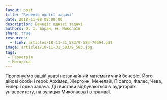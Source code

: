 ```yaml
---
layout: post
title: "Бенефіс однієї задачі"
date: 2018-11-08 08:00:00
description: Бенефіс однієї задачі
authors: О. І. Баран, м. Миколаїв
share: true
resources:
  - link: articles/18-11-31_583/9-583-70594.pdf
image: articles/18-11-31_583/9_583.jpg
tags:
 - Геометрія
 - Методика
---
```


Пропонуємо вашій увазі незвичайний математичний бенефіс. Його дійові особи і герої: Архімед, Жергонн, Менелай, Піфагор, Фалес, Чева, Ейлер і одна задача. Дії вистави відбуваються в аудиторіях університету, на вулицях Миколаєва і в трамваї.

